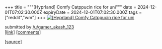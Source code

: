 +++
title = """[Hyprland] Comfy Catppucin rice for uni"""
date = 2024-12-01T07:02:30.000Z
expiryDate = 2024-12-01T07:02:30.000Z
tags = ["reddit","wm"]
+++
[![[Hyprland] Comfy Catppucin rice for uni ](https://b.thumbs.redditmedia.com/nSKW2VKZ2mttMV4ANcCUBHk7XqcbN6-MJRkzfnf6eGw.jpg "[Hyprland] Comfy Catppucin rice for uni ")](https://www.reddit.com/r/unixporn/comments/1h3xnao/hyprland_comfy_catppucin_rice_for_uni/)

submitted by [/u/gamer\_akash\_123](https://www.reddit.com/user/gamer_akash_123)  
[\[link\]](https://www.reddit.com/gallery/1h3xnao) [\[comments\]](https://www.reddit.com/r/unixporn/comments/1h3xnao/hyprland_comfy_catppucin_rice_for_uni/)

[[source]](https://www.reddit.com/r/unixporn/comments/1h3xnao/hyprland_comfy_catppucin_rice_for_uni/)
